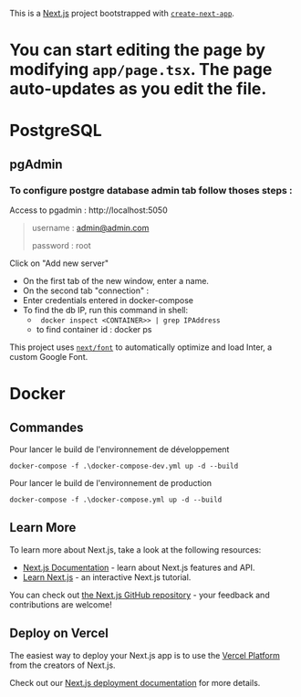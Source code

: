 This is a [Next.js](https://nextjs.org/) project bootstrapped with [`create-next-app`](https://github.com/vercel/next.js/tree/canary/packages/create-next-app).

You can start editing the page by modifying `app/page.tsx`. The page auto-updates as you edit the file.
=======
# PostgreSQL
## pgAdmin
### To configure postgre database admin tab follow thoses steps :

Access to pgadmin : http://localhost:5050

>username : admin@admin.com
> 
> password : root


Click on "Add new server"

- On the first tab of the new window, enter a name.
- On the second tab "connection" :
- Enter credentials entered in docker-compose
- To find the db IP, run this command in shell: 
  - ``` docker inspect <CONTAINER>> | grep IPAddress```
  - to find container id : docker ps

This project uses [`next/font`](https://nextjs.org/docs/basic-features/font-optimization) to automatically optimize and load Inter, a custom Google Font.

# Docker
## Commandes
Pour lancer le build de l'environnement de développement
```shell
docker-compose -f .\docker-compose-dev.yml up -d --build
```

Pour lancer le build de l'environnement de production
```shell
docker-compose -f .\docker-compose.yml up -d --build
```

## Learn More

To learn more about Next.js, take a look at the following resources:

- [Next.js Documentation](https://nextjs.org/docs) - learn about Next.js features and API.
- [Learn Next.js](https://nextjs.org/learn) - an interactive Next.js tutorial.

You can check out [the Next.js GitHub repository](https://github.com/vercel/next.js/) - your feedback and contributions are welcome!

## Deploy on Vercel

The easiest way to deploy your Next.js app is to use the [Vercel Platform](https://vercel.com/new?utm_medium=default-template&filter=next.js&utm_source=create-next-app&utm_campaign=create-next-app-readme) from the creators of Next.js.

Check out our [Next.js deployment documentation](https://nextjs.org/docs/deployment) for more details.

